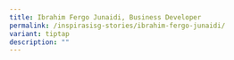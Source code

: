 ```yaml
---
title: Ibrahim Fergo Junaidi, Business Developer
permalink: /inspirasisg-stories/ibrahim-fergo-junaidi/
variant: tiptap
description: ""
---
```

